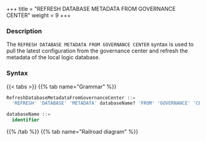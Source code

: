 +++
title = "REFRESH DATABASE METADATA FROM GOVERNANCE CENTER"
weight = 9
+++

### Description

The `REFRESH DATABASE METADATA FROM GOVERNANCE CENTER` syntax is used to pull the latest configuration from the governance center and refresh the metadata of the local logic database.

### Syntax

{{< tabs >}}
{{% tab name="Grammar" %}}
```sql
RefreshDatabaseMetadataFromGovernanceCenter ::=
  'REFRESH' 'DATABASE' 'METADATA' databaseName? 'FROM' 'GOVERNANCE' 'CENTER'

databaseName ::=
  identifier
```
{{% /tab %}}
{{% tab name="Railroad diagram" %}}
<iframe frameborder="0" name="diagram" id="diagram" width="100%" height="100%"></iframe>
{{% /tab %}}
{{< /tabs >}}

### Supplement

- When `databaseName` is not specified, the default is to refresh all database metadata.

- refresh table metadata need to use `DATABASE`. If `DATABASE` is not used, `No database selected` will be prompted.

### Example

- Refresh metadata for specified database

```sql
REFRESH DATABASE METADATA sharding_db FROM GOVERNANCE CENTER;
```

- Refresh all database metadata

```sql
REFRESH DATABASE METADATA FROM GOVERNANCE CENTER;
```

### Reserved word

`REFRESH`, `DATABASE`, `METADATA`, `FROM`, `GOVERNANCE`, `CENTER`

### Related links

- [Reserved word](/en/user-manual/shardingsphere-proxy/distsql/syntax/reserved-word/)
